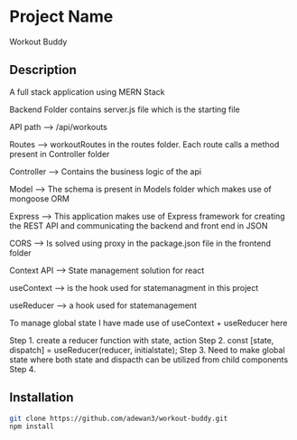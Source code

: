 # Project Name

Workout Buddy

## Description

A full stack application using MERN Stack

Backend Folder contains server.js file which is the starting file

API path --> /api/workouts

Routes --> workoutRoutes in the routes folder. Each route calls a method present in Controller folder

Controller --> Contains the business logic of the api

Model --> The schema is present in Models folder which makes use of mongoose ORM

Express --> This application makes use of Express framework for creating the REST API and communicating the backend and front end in JSON

CORS --> Is solved using proxy in the package.json file in the frontend folder

Context API --> State management solution for react

useContext --> is the hook used for statemanagment in this project

useReducer --> a hook used for statemanagement

To manage global state I have made use of useContext + useReducer here

Step 1. create a reducer function with state, action
Step 2. const [state, dispatch] = useReducer(reducer, initialstate);
Step 3. Need to make global state where both state and dispacth can be utilized from child components
Step 4.

## Installation

```bash
git clone https://github.com/adewan3/workout-buddy.git
npm install
```
